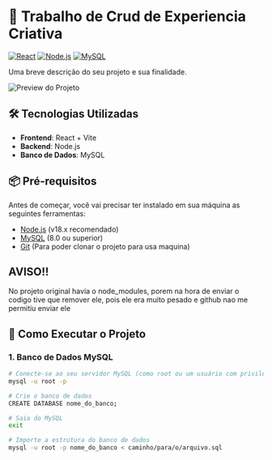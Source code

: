 # 🚀 Trabalho de Crud de Experiencia Criativa

[![React](https://img.shields.io/badge/React-18.2.0-blue)](https://reactjs.org/)
[![Node.js](https://img.shields.io/badge/Node.js-18.x-green)](https://nodejs.org/)
[![MySQL](https://img.shields.io/badge/MySQL-8.0-orange)](https://www.mysql.com/)

Uma breve descrição do seu projeto e sua finalidade.

![Preview do Projeto](https://github.com/user-attachments/assets/890cbd73-9435-4de7-a79b-60f999a870cf)

## 🛠️ Tecnologias Utilizadas

- **Frontend**: React + Vite
- **Backend**: Node.js
- **Banco de Dados**: MySQL

## 📦 Pré-requisitos

Antes de começar, você vai precisar ter instalado em sua máquina as seguintes ferramentas:
- [Node.js](https://nodejs.org/) (v18.x recomendado)
- [MySQL](https://www.mysql.com/) (8.0 ou superior)
- [Git](https://git-scm.com) (Para poder clonar o projeto para usa maquina)


## AVISO!!
No projeto original havia o node_modules, porem na hora de enviar o codigo tive que remover ele, pois ele era muito pesado e github nao me permitiu enviar ele

## 🚀 Como Executar o Projeto

### 1. Banco de Dados MySQL

```bash
# Conecte-se ao seu servidor MySQL (como root ou um usuário com privilégios)
mysql -u root -p

# Crie o banco de dados
CREATE DATABASE nome_do_banco;

# Saia do MySQL
exit

# Importe a estrutura do banco de dados
mysql -u root -p nome_do_banco < caminho/para/o/arquivo.sql
